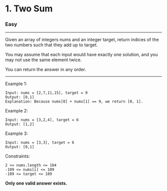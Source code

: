 # 1. Two Sum
### Easy
---
Given an array of integers nums and an integer target, return indices of the two numbers such that they add up to target.

You may assume that each input would have exactly one solution, and you may not use the same element twice.

You can return the answer in any order.

 
---
Example 1:

    Input: nums = [2,7,11,15], target = 9
    Output: [0,1]
    Explanation: Because nums[0] + nums[1] == 9, we return [0, 1].
Example 2:

    Input: nums = [3,2,4], target = 6
    Output: [1,2]
Example 3:

    Input: nums = [3,3], target = 6
    Output: [0,1]
    

Constraints:

    2 <= nums.length <= 104
    -109 <= nums[i] <= 109
    -109 <= target <= 109
**Only one valid answer exists.**